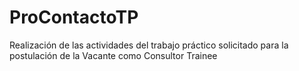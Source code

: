 # ProContactoTP
Realización de las actividades del trabajo práctico solicitado para la postulación de la Vacante como Consultor Trainee 
